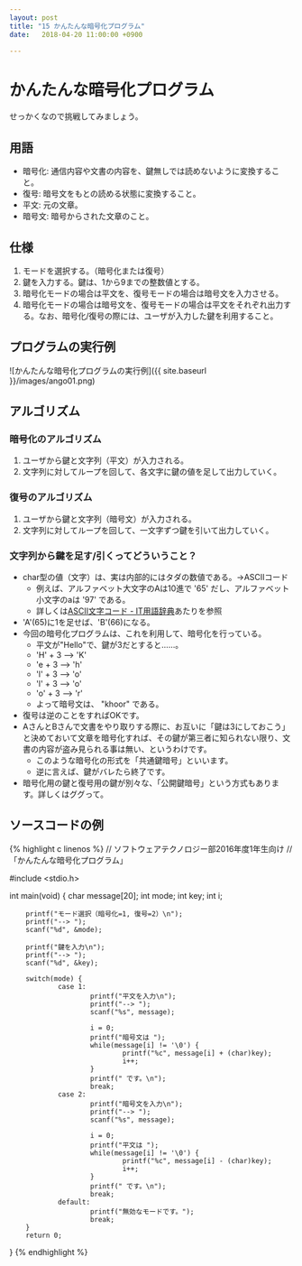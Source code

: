 ```yaml
---
layout: post
title: "15 かんたんな暗号化プログラム"
date:   2018-04-20 11:00:00 +0900

---
```


# かんたんな暗号化プログラム

せっかくなので挑戦してみましょう。

## 用語

- 暗号化: 通信内容や文書の内容を、鍵無しでは読めないように変換すること。
- 復号: 暗号文をもとの読める状態に変換すること。
- 平文: 元の文章。
- 暗号文: 暗号からされた文章のこと。

## 仕様

1. モードを選択する。（暗号化または復号）
2. 鍵を入力する。鍵は、1から9までの整数値とする。
3. 暗号化モードの場合は平文を、復号モードの場合は暗号文を入力させる。
4. 暗号化モードの場合は暗号文を、復号モードの場合は平文をそれぞれ出力する。なお、暗号化/復号の際には、ユーザが入力した鍵を利用すること。

## プログラムの実行例

![かんたんな暗号化プログラムの実行例]({{ site.baseurl }}/images/ango01.png)

## アルゴリズム

### 暗号化のアルゴリズム

1. ユーザから鍵と文字列（平文）が入力される。
2. 文字列に対してループを回して、各文字に鍵の値を足して出力していく。

### 復号のアルゴリズム

1. ユーザから鍵と文字列（暗号文）が入力される。
2. 文字列に対してループを回して、一文字ずつ鍵を引いて出力していく。

### 文字列から鍵を足す/引くってどういうこと？

- char型の値（文字）は、実は内部的にはタダの数値である。→ASCIIコード
    * 例えば、アルファベット大文字のAは10進で '65' だし、アルファベット小文字のaは '97' である。
    * 詳しくは[ASCII文字コード - IT用語辞典](http://e-words.jp/p/r-ascii.html)あたりを参照
- 'A'(65)に1を足せば、'B'(66)になる。
- 今回の暗号化プログラムは、これを利用して、暗号化を行っている。
    * 平文が"Hello"で、鍵が3だとすると……。
    * 'H' + 3 --> 'K'
    * 'e + 3 --> 'h'
    * 'l' + 3 --> 'o'
    * 'l' + 3 --> 'o'
    * 'o' + 3 --> 'r'
    * よって暗号文は、 "khoor" である。
- 復号は逆のことをすればOKです。
- AさんとBさんで文書をやり取りする際に、お互いに「鍵は3にしておこう」と決めておいて文章を暗号化すれば、その鍵が第三者に知られない限り、文書の内容が盗み見られる事は無い、というわけです。
    * このような暗号化の形式を「共通鍵暗号」といいます。
    * 逆に言えば、鍵がバレたら終了です。
- 暗号化用の鍵と復号用の鍵が別々な、「公開鍵暗号」という方式もあります。詳しくはググって。

## ソースコードの例

{% highlight c linenos %}
// ソフトウェアテクノロジー部2016年度1年生向け
// 「かんたんな暗号化プログラム」

#include <stdio.h>

int main(void)
{
        char message[20];
        int mode;
        int key;
        int i;

        printf("モード選択（暗号化=1, 復号=2）\n");
        printf("--> ");
        scanf("%d", &mode);

        printf("鍵を入力\n");
        printf("--> ");
        scanf("%d", &key);

        switch(mode) {
                case 1:
                        printf("平文を入力\n");
                        printf("--> ");
                        scanf("%s", message);

                        i = 0;
                        printf("暗号文は ");
                        while(message[i] != '\0') {
                                printf("%c", message[i] + (char)key);
                                i++;
                        }
                        printf(" です。\n");
                        break;
                case 2:
                        printf("暗号文を入力\n");
                        printf("--> ");
                        scanf("%s", message);

                        i = 0;
                        printf("平文は ");
                        while(message[i] != '\0') {
                                printf("%c", message[i] - (char)key);
                                i++;
                        }
                        printf(" です。\n");
                        break;
                default:
                        printf("無効なモードです。");
                        break;
        }
        return 0;
}
{% endhighlight %}
